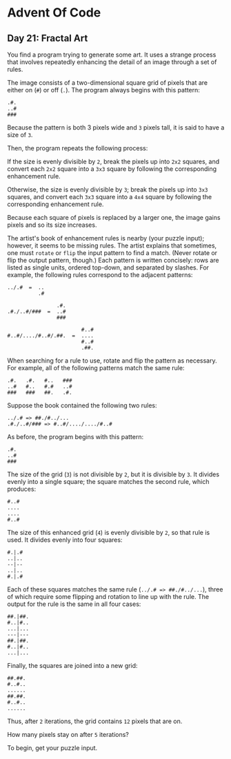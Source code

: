 # Advent Of Code

## Day 21: Fractal Art

You find a program trying to generate some art. It uses a strange process that
involves repeatedly enhancing the detail of an image through a set of rules.

The image consists of a two-dimensional square grid of pixels that are either on
(`#`) or off (`.`). The program always begins with this pattern:

```
.#.
..#
###
```

Because the pattern is both 3 pixels wide and `3` pixels tall, it is said to
have a size of `3`.

Then, the program repeats the following process:

If the size is evenly divisible by `2`, break the pixels up into `2x2` squares,
and convert each `2x2` square into a `3x3` square by following the corresponding
enhancement rule.

Otherwise, the size is evenly divisible by `3`; break the pixels up into `3x3`
squares, and convert each `3x3` square into a `4x4` square by following the
corresponding enhancement rule.

Because each square of pixels is replaced by a larger one, the image gains
pixels and so its size increases.

The artist's book of enhancement rules is nearby (your puzzle input); however,
it seems to be missing rules. The artist explains that sometimes, one must
`rotate` or `flip` the input pattern to find a match. (Never rotate or flip the
output pattern, though.) Each pattern is written concisely: rows are listed as
single units, ordered top-down, and separated by slashes. For example, the
following rules correspond to the adjacent patterns:

```
../.#  =  ..
          .#
```

```
                .#.
.#./..#/###  =  ..#
                ###
```

```
                        #..#
#..#/..../#..#/.##.  =  ....
                        #..#
                        .##.
```

When searching for a rule to use, rotate and flip the pattern as necessary. For
example, all of the following patterns match the same rule:

```
.#.   .#.   #..   ###
..#   #..   #.#   ..#
###   ###   ##.   .#.
```

Suppose the book contained the following two rules:

```
../.# => ##./#../...
.#./..#/### => #..#/..../..../#..#
```

As before, the program begins with this pattern:

```
.#.
..#
###
```

The size of the grid (`3`) is not divisible by `2`, but it is divisible by `3`.
It divides evenly into a single square; the square matches the second rule,
which produces:

```
#..#
....
....
#..#
```

The size of this enhanced grid (`4`) is evenly divisible by `2`, so that rule is
used. It divides evenly into four squares:

```
#.|.#
..|..
--|--
..|..
#.|.#
```

Each of these squares matches the same rule (`../.# => ##./#../...`), three of
which require some flipping and rotation to line up with the rule. The output
for the rule is the same in all four cases:

```
##.|##.
#..|#..
...|...
---|---
##.|##.
#..|#..
...|...
```

Finally, the squares are joined into a new grid:

```
##.##.
#..#..
......
##.##.
#..#..
......
```

Thus, after `2` iterations, the grid contains `12` pixels that are on.

How many pixels stay on after `5` iterations?

To begin, get your puzzle input.
